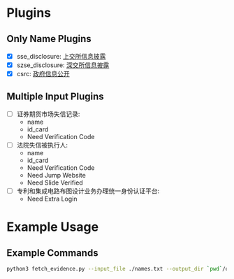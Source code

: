 # Plugins
## Only Name Plugins
- [x] sse_disclosure: [上交所信息披露](http://www.sse.com.cn/home/search/)
- [x] szse_disclosure: [深交所信息披露](http://www.szse.cn/disclosure/supervision/measure/measure/index.html)
- [x] csrc: [政府信息公开](http://www.csrc.gov.cn/csrc/c100033/zfxxgk_zdgk.shtml#tab=gkzn)

## Multiple Input Plugins
- [ ] 证券期货市场失信记录: [](https://neris.csrc.gov.cn/shixinchaxun/)
    - name
    - id_card
    - Need Verification Code
- [ ] 法院失信被执行人: [](http://zxgk.court.gov.cn/shixin/)
    - name
    - id_card
    - Need Verification Code
    - Need Jump Website
    - Need Slide Verified
- [ ] 专利和集成电路布图设计业务办理统一身份认证平台: [](https://tysf.cponline.cnipa.gov.cn/am/#/user/login)
    - Need Extra Login


# Example Usage
## Example Commands
```bash
python3 fetch_evidence.py --input_file ./names.txt --output_dir `pwd`/ot --sources sse_disclosure,csrc,szse_disclosure
```
